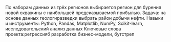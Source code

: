 По наборам данных из трёх регионов выбирается регион
для бурения новой скважины с наибольшей 
предсказываемой прибылью.
Задача: на основе данных геологиразведки выбрать район 
добычи нефти.
Навыки и инструменты: Python, Pandas, Matplotlib, NumPy,
Scikit-learn, исследовательский анализ данных
Ключевые слова проекта:регрессияб разработка бизнес-модели,
бутстреп
